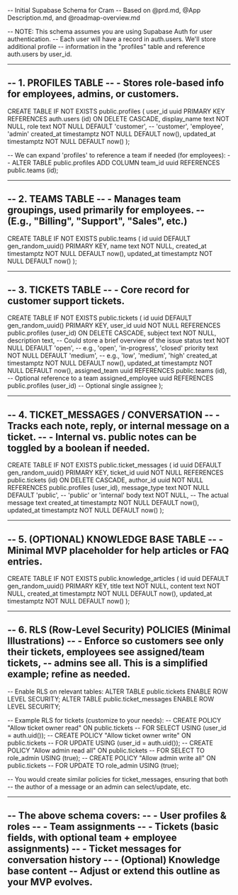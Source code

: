 -- Initial Supabase Schema for Cram
-- Based on @prd.md, @App Description.md, and @roadmap-overview.md

-- NOTE: This schema assumes you are using Supabase Auth for user authentication.
-- Each user will have a record in auth.users. We'll store additional profile
-- information in the "profiles" table and reference auth.users by user_id.

------------------------------------------------------------------------
-- 1. PROFILES TABLE
--    - Stores role-based info for employees, admins, or customers.
------------------------------------------------------------------------
CREATE TABLE IF NOT EXISTS public.profiles (
  user_id uuid PRIMARY KEY REFERENCES auth.users (id) ON DELETE CASCADE,
  display_name text NOT NULL,
  role text NOT NULL DEFAULT 'customer', -- 'customer', 'employee', 'admin'
  created_at timestamptz NOT NULL DEFAULT now(),
  updated_at timestamptz NOT NULL DEFAULT now()
);

-- We can expand 'profiles' to reference a team if needed (for employees):
-- ALTER TABLE public.profiles ADD COLUMN team_id uuid REFERENCES public.teams (id);

------------------------------------------------------------------------
-- 2. TEAMS TABLE
--    - Manages team groupings, used primarily for employees.
--      (E.g., "Billing", "Support", "Sales", etc.)
------------------------------------------------------------------------
CREATE TABLE IF NOT EXISTS public.teams (
  id uuid DEFAULT gen_random_uuid() PRIMARY KEY,
  name text NOT NULL,
  created_at timestamptz NOT NULL DEFAULT now(),
  updated_at timestamptz NOT NULL DEFAULT now()
);

------------------------------------------------------------------------
-- 3. TICKETS TABLE
--    - Core record for customer support tickets.
------------------------------------------------------------------------
CREATE TABLE IF NOT EXISTS public.tickets (
  id uuid DEFAULT gen_random_uuid() PRIMARY KEY,
  user_id uuid NOT NULL REFERENCES public.profiles (user_id) ON DELETE CASCADE,
  subject text NOT NULL,
  description text,                -- Could store a brief overview of the issue
  status text NOT NULL DEFAULT 'open',   -- e.g., 'open', 'in-progress', 'closed'
  priority text NOT NULL DEFAULT 'medium',  -- e.g., 'low', 'medium', 'high'
  created_at timestamptz NOT NULL DEFAULT now(),
  updated_at timestamptz NOT NULL DEFAULT now(),
  assigned_team uuid REFERENCES public.teams (id),  -- Optional reference to a team
  assigned_employee uuid REFERENCES public.profiles (user_id) -- Optional single assignee
);

------------------------------------------------------------------------
-- 4. TICKET_MESSAGES / CONVERSATION
--    - Tracks each note, reply, or internal message on a ticket.
--    - Internal vs. public notes can be toggled by a boolean if needed.
------------------------------------------------------------------------
CREATE TABLE IF NOT EXISTS public.ticket_messages (
  id uuid DEFAULT gen_random_uuid() PRIMARY KEY,
  ticket_id uuid NOT NULL REFERENCES public.tickets (id) ON DELETE CASCADE,
  author_id uuid NOT NULL REFERENCES public.profiles (user_id),
  message_type text NOT NULL DEFAULT 'public',  -- 'public' or 'internal'
  body text NOT NULL,                           -- The actual message text
  created_at timestamptz NOT NULL DEFAULT now(),
  updated_at timestamptz NOT NULL DEFAULT now()
);

------------------------------------------------------------------------
-- 5. (OPTIONAL) KNOWLEDGE BASE TABLE
--    - Minimal MVP placeholder for help articles or FAQ entries.
------------------------------------------------------------------------
CREATE TABLE IF NOT EXISTS public.knowledge_articles (
  id uuid DEFAULT gen_random_uuid() PRIMARY KEY,
  title text NOT NULL,
  content text NOT NULL,
  created_at timestamptz NOT NULL DEFAULT now(),
  updated_at timestamptz NOT NULL DEFAULT now()
);

------------------------------------------------------------------------
-- 6. RLS (Row-Level Security) POLICIES (Minimal Illustrations)
--    - Enforce so customers see only their tickets, employees see assigned/team tickets,
--      admins see all. This is a simplified example; refine as needed.
------------------------------------------------------------------------

-- Enable RLS on relevant tables:
ALTER TABLE public.tickets ENABLE ROW LEVEL SECURITY;
ALTER TABLE public.ticket_messages ENABLE ROW LEVEL SECURITY;

-- Example RLS for tickets (customize to your needs):
-- CREATE POLICY "Allow ticket owner read" ON public.tickets
--   FOR SELECT USING (user_id = auth.uid());
-- CREATE POLICY "Allow ticket owner write" ON public.tickets
--   FOR UPDATE USING (user_id = auth.uid());
-- CREATE POLICY "Allow admin read all" ON public.tickets
--   FOR SELECT TO role_admin USING (true);
-- CREATE POLICY "Allow admin write all" ON public.tickets
--   FOR UPDATE TO role_admin USING (true);

-- You would create similar policies for ticket_messages, ensuring that both
-- the author of a message or an admin can select/update, etc.

------------------------------------------------------------------------
-- The above schema covers:
--   - User profiles & roles
--   - Team assignments
--   - Tickets (basic fields, with optional team + employee assignments)
--   - Ticket messages for conversation history
--   - (Optional) Knowledge base content
-- Adjust or extend this outline as your MVP evolves.
------------------------------------------------------------------------